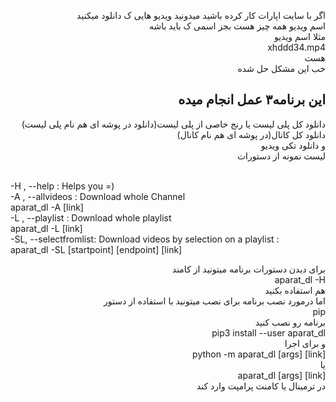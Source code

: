 <p align="right">
    اگر با سایت اپارات کار کرده باشید میدونید ویدیو هایی ک دانلود میکنید
</br>
    اسم ویدیو همه چیز هست بجز اسمی ک باید باشه
</br>
    مثلا اسم ویدیو
</br>
      xhddd34.mp4 
</br>
      هست
</br>
    خب این مشکل حل شده 
</p>

<h2 align="right">این برنامه۳  عمل انجام میده
</h2>
<p align="right">
دانلود کل پلی لیست  یا  رنج خاصی از پلی لیست(دانلود در پوشه ای هم نام پلی لیست) 
</br>
دانلود کل کانال(در پوشه ای هم نام کانال) 
</br>
و دانلود تکی ویدیو
</br>
 لیست نمونه از دستورات 
</br>
</p>


<p>
    </br>
    -H , --help : Helps you =)
    </br>
    -A , --allvideos : Download whole Channel
    </br>
    aparat_dl -A [link]
    </br>
    -L , --playlist : Download whole playlist
    </br>
    aparat_dl -L [link]
    </br>
    -SL, --selectfromlist: Download videos by selection on a playlist : 
    </br>
    aparat_dl -SL [startpoint] [endpoint] [link]
</p>
<p align="right">
برای دیدن دستورات برنامه میتونید از کامند
</br>
<span>
aparat_dl  -H
</span>
</br>
هم استفاده بکنید
</br>
اما درمورد نصب برنامه برای نصب میتونید با استفاده از دستور
</br>
<span>
pip
</span>
</br>
برنامه رو نصب کنید 
</br>
<span>
pip3 install --user aparat_dl 
</span>
</br>
و برای اجرا  
</br>
<span>
python -m aparat_dl [args] [link] 
</span>
</br>
یا
</br>
<span>
aparat_dl [args] [link]
</span> 
</br>
در ترمینال یا 
کامنت پرامپت وارد کند
</p>
